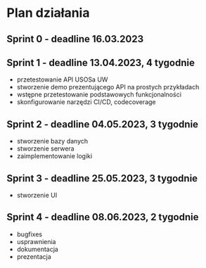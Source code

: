 # Plan działania

## Sprint 0 - deadline 16.03.2023

## Sprint 1 - deadline 13.04.2023, 4 tygodnie
- przetestowanie API USOSa UW
- stworzenie demo prezentującego API na prostych przykładach
- wstępne przetestowanie podstawowych funkcjonalności
- skonfigurowanie narzędzi CI/CD, codecoverage

## Sprint 2 - deadline 04.05.2023, 3 tygodnie
- stworzenie bazy danych
- stworzenie serwera
- zaimplementowanie logiki

## Sprint 3 - deadline 25.05.2023, 3 tygodnie
- stworzenie UI

## Sprint 4 - deadline 08.06.2023, 2 tygodnie
- bugfixes
- usprawnienia
- dokumentacja
- prezentacja
